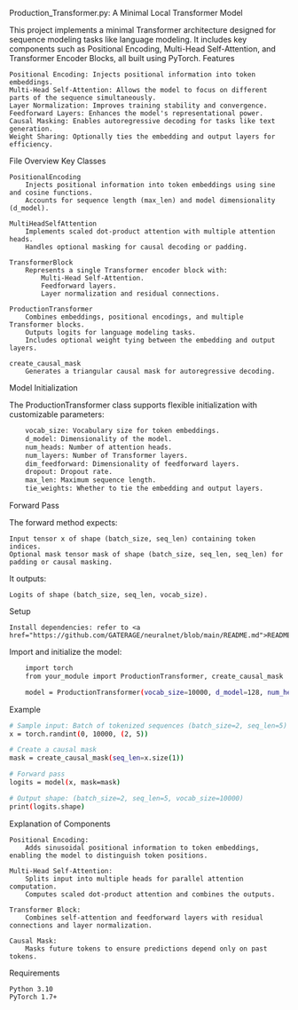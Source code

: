 Production_Transformer.py: A Minimal Local Transformer Model

This project implements a minimal Transformer architecture designed for sequence modeling tasks like language modeling. It includes key components such as Positional Encoding, Multi-Head Self-Attention, and Transformer Encoder Blocks, all built using PyTorch.
Features

    Positional Encoding: Injects positional information into token embeddings.
    Multi-Head Self-Attention: Allows the model to focus on different parts of the sequence simultaneously.
    Layer Normalization: Improves training stability and convergence.
    Feedforward Layers: Enhances the model's representational power.
    Causal Masking: Enables autoregressive decoding for tasks like text generation.
    Weight Sharing: Optionally ties the embedding and output layers for efficiency.

File Overview
Key Classes

    PositionalEncoding
        Injects positional information into token embeddings using sine and cosine functions.
        Accounts for sequence length (max_len) and model dimensionality (d_model).

    MultiHeadSelfAttention
        Implements scaled dot-product attention with multiple attention heads.
        Handles optional masking for causal decoding or padding.

    TransformerBlock
        Represents a single Transformer encoder block with:
            Multi-Head Self-Attention.
            Feedforward layers.
            Layer normalization and residual connections.

    ProductionTransformer
        Combines embeddings, positional encodings, and multiple Transformer blocks.
        Outputs logits for language modeling tasks.
        Includes optional weight tying between the embedding and output layers.

    create_causal_mask
        Generates a triangular causal mask for autoregressive decoding.

Model Initialization

The ProductionTransformer class supports flexible initialization with customizable parameters:
```bash
    vocab_size: Vocabulary size for token embeddings.
    d_model: Dimensionality of the model.
    num_heads: Number of attention heads.
    num_layers: Number of Transformer layers.
    dim_feedforward: Dimensionality of feedforward layers.
    dropout: Dropout rate.
    max_len: Maximum sequence length.
    tie_weights: Whether to tie the embedding and output layers.
```
Forward Pass

The forward method expects:

    Input tensor x of shape (batch_size, seq_len) containing token indices.
    Optional mask tensor mask of shape (batch_size, seq_len, seq_len) for padding or causal masking.

It outputs:

    Logits of shape (batch_size, seq_len, vocab_size).

Setup

    Install dependencies: refer to <a href="https://github.com/GATERAGE/neuralnet/blob/main/README.md">README.md</a>


Import and initialize the model:
```bash
    import torch
    from your_module import ProductionTransformer, create_causal_mask

    model = ProductionTransformer(vocab_size=10000, d_model=128, num_heads=4, num_layers=2)
```
Example
```bash
# Sample input: Batch of tokenized sequences (batch_size=2, seq_len=5)
x = torch.randint(0, 10000, (2, 5))

# Create a causal mask
mask = create_causal_mask(seq_len=x.size(1))

# Forward pass
logits = model(x, mask=mask)

# Output shape: (batch_size=2, seq_len=5, vocab_size=10000)
print(logits.shape)
```
Explanation of Components

    Positional Encoding:
        Adds sinusoidal positional information to token embeddings, enabling the model to distinguish token positions.

    Multi-Head Self-Attention:
        Splits input into multiple heads for parallel attention computation.
        Computes scaled dot-product attention and combines the outputs.

    Transformer Block:
        Combines self-attention and feedforward layers with residual connections and layer normalization.

    Causal Mask:
        Masks future tokens to ensure predictions depend only on past tokens.

Requirements

    Python 3.10
    PyTorch 1.7+
